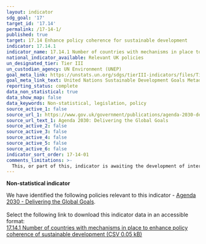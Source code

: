 ```yaml
---
layout: indicator
sdg_goal: '17'
target_id: '17.14'
permalink: /17-14-1/
published: true
target: 17.14 Enhance policy coherence for sustainable development
indicator: 17.14.1
indicator_name: 17.14.1 Number of countries with mechanisms in place to enhance policy coherence of sustainable development
national_indicator_available: Relevant UK policies
un_designated_tier: Tier III
un_custodian_agency: UN Environment (UNEP)
goal_meta_link: https://unstats.un.org/sdgs/tierIII-indicators/files/Tier3-17-14-01.pdf
goal_meta_link_text: United Nations Sustainable Development Goals Metadata (PDF 4.0 MB)
reporting_status: complete
data_non_statistical: true
data_show_map: false
data_keywords: Non-statistical, legislation, policy
source_active_1: false
source_url_1: https://www.gov.uk/government/publications/agenda-2030-delivering-the-global-goals
source_url_text_1: Agenda 2030: Delivering the Global Goals
source_active_2: false
source_active_3: false
source_active_4: false
source_active_5: false
source_active_6: false
indicator_sort_order: 17-14-01
comments_limitations: >-
  This, or part of this, indicator is awaiting the development of internationally established methodology and standards (classified by the UN as tier 3). Data follows the UN specification for this indicator. This indicator has been identified in collaboration with topic experts.
---
```

**Non-statistical indicator**

We have identified the following policies relevant to this indicator - [Agenda 2030 - Delivering the Global Goals](https://www.gov.uk/government/publications/agenda-2030-delivering-the-global-goals).<br><br> Select the following link to download this indicator data in an accessible format:<br>[17.14.1 Number of countries with mechanisms in place to enhance policy coherence of sustainable development (CSV 0.05 kB)](https://sustainabledevelopment-uk.github.io/sdg-data/data/17-14-1.csv)